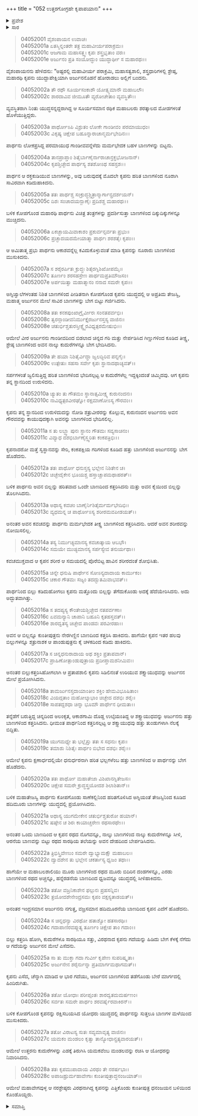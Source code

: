 +++
title = "052 ಉತ್ತರಗೋಗ್ರಹೇ ಕೃಪಾಪಯಾನಃ"
+++

<details><summary>ಪ್ರವೇಶ</summary>


।।   ಓಂ ಓಂ ನಮೋ ನಾರಾಯಣಾಯ।।   ಶ್ರೀ ವೇದವ್ಯಾಸಾಯ ನಮಃ ।।

ಶ್ರೀ ಕೃಷ್ಣದ್ವೈಪಾಯನ ವೇದವ್ಯಾಸ ವಿರಚಿತ  

**ಶ್ರೀ ಮಹಾಭಾರತ**

**ವಿರಾಟ ಪರ್ವ**

**ಗೋಹರಣ ಪರ್ವ**

**ಅಧ್ಯಾಯ 52**

</details>


<details><summary>ಸಾರ</summary>

ಅರ್ಜುನನು ಕೃಪನನ್ನು ತನ್ನ ಸ್ಥಾನದಿಂದ ಉರುಳಿಸಿದುದು (1-9). ವಿರಥನಾದ ಕೃಪನು ರಣದಿಂದ ವಿಮುಖನಾದನು (10-28).

</details>

> 04052001 ವೈಶಂಪಾಯನ ಉವಾಚ।   
04052001a ಏತಸ್ಮಿನ್ನಂತರೇ ತತ್ರ ಮಹಾವೀರ್ಯಪರಾಕ್ರಮಃ।  
04052001c ಆಜಗಾಮ ಮಹಾಸತ್ತ್ವಃ ಕೃಪಃ ಶಸ್ತ್ರಭೃತಾಂ ವರಃ।  
04052001e ಅರ್ಜುನಂ ಪ್ರತಿ ಸಂಯೋದ್ಧುಂ ಯುದ್ಧಾರ್ಥೀ ಸ ಮಹಾರಥಃ।।

ವೈಶಂಪಾಯನನು ಹೇಳಿದನು: “ಅಷ್ಟರಲ್ಲಿ ಮಹಾವೀರ್ಯ ಪರಾಕ್ರಮಿ, ಮಹಾಸತ್ವಶಾಲಿ, ಶಸ್ತ್ರಧಾರಿಗಳಲ್ಲಿ ಶ್ರೇಷ್ಠ, ಮಹಾರಥಿ ಕೃಪನು ಯುದ್ದಾಪೇಕ್ಷಿಯಾಗಿ ಅರ್ಜುನನೊಡನೆ ಹೋರಾಡಲು ಅಲ್ಲಿಗೆ ಬಂದನು.

> 04052002a ತೌ ರಥೌ ಸೂರ್ಯಸಂಕಾಶೌ ಯೋತ್ಸ್ಯಮಾನೌ ಮಹಾಬಲೌ।  
04052002c ಶಾರದಾವಿವ ಜೀಮೂತೌ ವ್ಯರೋಚೇತಾಂ ವ್ಯವಸ್ಥಿತೌ।।

ವ್ಯವಸ್ಥಿತರಾಗಿ ನಿಂತು ಯುದ್ಧಸನ್ನದ್ದರಾಗಿದ್ದ ಆ ಸೂರ್ಯಸಮಾನ ರಥಿಕ ಮಹಾಬಲರು ಶರತ್ಕಾಲದ ಮೋಡಗಳಂತೆ ಹೊಳೆಯುತ್ತಿದ್ದರು.

> 04052003a ಪಾರ್ಥೋಽಪಿ ವಿಶ್ರುತಂ ಲೋಕೇ ಗಾಂಡೀವಂ ಪರಮಾಯುಧಂ।   
04052003c ವಿಕೃಷ್ಯ ಚಿಕ್ಷೇಪ ಬಹೂನ್ನಾರಾಚಾನ್ಮರ್ಮಭೇದಿನಃ।।

ಪಾರ್ಥನು ಲೋಕಪ್ರಸಿದ್ದ ಪರಮಾಯುಧ ಗಾಂಡೀವವನ್ನೆಳೆದು ಮರ್ಮಭೇದಕ ಬಹಳ ಬಾಣಗಳನ್ನು ಬಿಟ್ಟನು.

> 04052004a ತಾನಪ್ರಾಪ್ತಾಂ ಶಿತೈರ್ಬಾಣೈರ್ನಾರಾಚಾನ್ರಕ್ತಭೋಜನಾನ್।  
04052004c ಕೃಪಶ್ಚಿಚ್ಛೇದ ಪಾರ್ಥಸ್ಯ ಶತಶೋಽಥ ಸಹಸ್ರಶಃ।।

ಪಾರ್ಥನ ಆ ರಕ್ತಕುಡಿಯುವ ಬಾಣಗಳನ್ನು, ಅವು ಬರುವುದಕ್ಕೆ ಮೊದಲೇ ಕೃಪನು ಹರಿತ ಬಾಣಗಳಿಂದ ನೂರಾಗಿ ಸಾವಿರವಾಗಿ ಕಡಿದುಹಾಕಿದನು.

> 04052005a ತತಃ ಪಾರ್ಥಶ್ಚ ಸಂಕ್ರುದ್ಧಶ್ಚಿತ್ರಾನ್ಮಾರ್ಗಾನ್ಪ್ರದರ್ಶಯನ್।  
04052005c ದಿಶಃ ಸಂಚಾದಯನ್ಬಾಣೈಃ ಪ್ರದಿಶಶ್ಚ ಮಹಾರಥಃ।।

ಬಳಿಕ ಕೋಪಗೊಂಡ ಮಹಾರಥಿ ಪಾರ್ಥನು ವಿಚಿತ್ರ ತಂತ್ರಗಳನ್ನು ಪ್ರದರ್ಶಿಸುತ್ತಾ ಬಾಣಗಳಿಂದ ದಿಕ್ಕುದಿಕ್ಕುಗಳನ್ನೂ ಮುಚ್ಚಿದನು.

> 04052006a ಏಕಚ್ಛಾಯಮಿವಾಕಾಶಂ ಪ್ರಕುರ್ವನ್ಸರ್ವತಃ ಪ್ರಭುಃ।   
04052006c ಪ್ರಚ್ಛಾದಯದಮೇಯಾತ್ಮಾ ಪಾರ್ಥಃ ಶರಶತೈಃ ಕೃಪಂ।।

ಆ ಅಮಿತಾತ್ಮ ಪ್ರಭು ಪಾರ್ಥನು ಆಕಾಶವನ್ನೆಲ್ಲ ಕವಿದುಕೊಳ್ಳುವಂತೆ ಮಾಡಿ ಕೃಪನನ್ನು ನೂರಾರು ಬಾಣಗಳಿಂದ ಮುಸುಕಿದನು.

> 04052007a ಸ ಶರೈರರ್ಪಿತಃ ಕ್ರುದ್ಧಃ ಶಿತೈರಗ್ನಿಶಿಖೋಪಮೈಃ।  
04052007c ತೂರ್ಣಂ ಶರಸಹಸ್ರೇಣ ಪಾರ್ಥಮಪ್ರತಿಮೌಜಸಂ।   
04052007e ಅರ್ಪಯಿತ್ವಾ ಮಹಾತ್ಮಾನಂ ನನಾದ ಸಮರೇ ಕೃಪಃ।।

ಅಗ್ನಿಜ್ವಾಲೆಗಳಂತಹ ನಿಶಿತ ಬಾಣಗಳಿಂದ ಪೀಡಿತನಾಗಿ ಕೋಪಗೊಂಡ ಕೃಪನು ಯುದ್ಧದಲ್ಲಿ ಆ ಅಪ್ರತಿಮ ತೇಜಸ್ವಿ, ಮಹಾತ್ಮ ಅರ್ಜುನನ ಮೇಲೆ ಸಾವಿರ ಬಾಣಗಳನ್ನು ಬೇಗ ಬಿಟ್ಟು ಗರ್ಜಿಸಿದನು.

> 04052008a ತತಃ ಕನಕಪುಂಖಾಗ್ರೈರ್ವೀರಃ ಸಂನತಪರ್ವಭಿಃ।  
04052008c ತ್ವರನ್ಗಾಂಡೀವನಿರ್ಮುಕ್ತೈರರ್ಜುನಸ್ತಸ್ಯ ವಾಜಿನಃ।  
04052008e ಚತುರ್ಭಿಶ್ಚತುರಸ್ತೀಕ್ಷ್ಣೈರವಿಧ್ಯತ್ಪರಮೇಷುಭಿಃ।।

ಆಮೇಲೆ ವೀರ ಅರ್ಜುನನು ಗಾಂಡೀವದಿಂದ ಬಿಡಲಾದ ಚಿನ್ನದ ಗರಿ ಮತ್ತು ನೇರ್ಪಡಿಸಿದ ಗಿಣ್ಣುಗಳಿಂದ ಕೂಡಿದ ತೀಕ್ಷ್ಣ, ಶ್ರೇಷ್ಠ ಬಾಣಗಳಿಂದ ಅವನ ನಾಲ್ಕು ಕುದುರೆಗಳನ್ನೂ ಬೇಗ ಭೇದಿಸಿದನು.

> 04052009a ತೇ ಹಯಾ ನಿಶಿತೈರ್ವಿದ್ಧಾ ಜ್ವಲದ್ಭಿರಿವ ಪನ್ನಗೈಃ।  
04052009c ಉತ್ಪೇತುಃ ಸಹಸಾ ಸರ್ವೇ ಕೃಪಃ ಸ್ಥಾನಾದಥಾಚ್ಯವತ್।।

ಸರ್ಪಗಳಂತೆ ಜ್ವಲಿಸುತ್ತಿದ್ದ ಹರಿತ ಬಾಣಗಳಿಂದ ಭೇದಿಸಲ್ಪಟ್ಟ ಆ ಕುದುರೆಗಳೆಲ್ಲ ಇದ್ದಕ್ಕಿಂದಂತೆ ಚಿಮ್ಮಿದವು. ಆಗ ಕೃಪನು ತನ್ನ ಸ್ಥಾನದಿಂದ ಉರುಳಿದನು.

> 04052010a ಚ್ಯುತಂ ತು ಗೌತಮಂ ಸ್ಥಾನಾತ್ಸಮೀಕ್ಷ್ಯ ಕುರುನಂದನಃ।  
04052010c ನಾವಿಧ್ಯತ್ಪರವೀರಘ್ನೋ ರಕ್ಷಮಾಣೋಽಸ್ಯ ಗೌರವಂ।।

ಕೃಪನು ತನ್ನ ಸ್ಥಾನದಿಂದ ಉರುಳಿದುದನ್ನು ನೋಡಿ ಶತ್ರುವೀರರನ್ನು ಕೊಲ್ಲುವ, ಕುರುನಂದನ ಅರ್ಜುನನು ಅವನ ಗೌರವವನ್ನು ಕಾಯುವುದಕ್ಕಾಗಿ ಅವನನ್ನು ಬಾಣಗಳಿಂದ ಭೇದಿಸಲಿಲ್ಲ.

> 04052011a ಸ ತು ಲಬ್ಧ್ವಾ ಪುನಃ ಸ್ಥಾನಂ ಗೌತಮಃ ಸವ್ಯಸಾಚಿನಂ।   
04052011c ವಿವ್ಯಾಧ ದಶಭಿರ್ಬಾಣೈಸ್ತ್ವರಿತಃ ಕಂಕಪತ್ರಿಭಿಃ।।

ಕೃಪನಾದರೋ ಮತ್ತೆ ಸ್ವಸ್ಥಾನವನ್ನು ಸೇರಿ, ಕಂಕಪಕ್ಷಿಯ ಗರಿಗಳಿಂದ ಕೂಡಿದ ಹತ್ತು ಬಾಣಗಳಿಂದ ಅರ್ಜುನನನ್ನು ಬೇಗ ಹೊಡೆದನು.

> 04052012a ತತಃ ಪಾರ್ಥೋ ಧನುಸ್ತಸ್ಯ ಭಲ್ಲೇನ ನಿಶಿತೇನ ಚ।  
04052012c ಚಿಚ್ಛೇದೈಕೇನ ಭೂಯಶ್ಚ ಹಸ್ತಾಚ್ಚಾಪಮಥಾಹರತ್।।

ಬಳಿಕ ಪಾರ್ಥನು ಅವನ ಬಿಲ್ಲನ್ನು ಹರಿತವಾದ ಒಂದೇ ಬಾಣದಿಂದ ಕತ್ತರಿಸಿದನು ಮತ್ತು ಅವನ ಕೈಯಿಂದ ಬಿಲ್ಲನ್ನು ತೊಲಗಿಸಿದನು.

> 04052013a ಅಥಾಸ್ಯ ಕವಚಂ ಬಾಣೈರ್ನಿಶಿತೈರ್ಮರ್ಮಭೇದಿಭಿಃ।  
04052013c ವ್ಯಧಮನ್ನ ಚ ಪಾರ್ಥೋಽಸ್ಯ ಶರೀರಮವಪೀಡಯತ್।।

ಅನಂತರ ಅವನ ಕವಚವನ್ನು ಪಾರ್ಥನು ಮರ್ಮಭೇದಕ ತೀಕ್ಷ್ಣ ಬಾಣಗಳಿಂದ ಕತ್ತರಿಸಿದನು. ಆದರೆ ಅವನ ಶರೀರವನ್ನು ನೋಯಿಸಲಿಲ್ಲ.

> 04052014a ತಸ್ಯ ನಿರ್ಮುಚ್ಯಮಾನಸ್ಯ ಕವಚಾತ್ಕಾಯ ಆಬಭೌ।  
04052014c ಸಮಯೇ ಮುಚ್ಯಮಾನಸ್ಯ ಸರ್ಪಸ್ಯೇವ ತನುರ್ಯಥಾ।।

ಕವಚಮುಕ್ತವಾದ ಆ ಕೃಪನ ಶರೀರ ಆ ಸಮಯದಲ್ಲಿ ಪೊರೆಬಿಟ್ಟ ಹಾವಿನ ಶರೀರದಂತೆ ಶೋಭಿಸಿತು.

> 04052015a ಚಿನ್ನೇ ಧನುಷಿ ಪಾರ್ಥೇನ ಸೋಽನ್ಯದಾದಾಯ ಕಾರ್ಮುಕಂ।  
04052015c ಚಕಾರ ಗೌತಮಃ ಸಜ್ಯಂ ತದದ್ಭುತಮಿವಾಭವತ್।।

ಪಾರ್ಥನಿಂದ ಬಿಲ್ಲು ಕಡಿದುಹೋಗಲು ಕೃಪನು ಮತ್ತೊಂದು ಬಿಲ್ಲನ್ನು ತೆಗೆದುಕೊಂಡು ಅದಕ್ಕೆ ಹೆದೆಯೇರಿಸಿದನು. ಅದು ಅದ್ಭುತವಾಗಿತ್ತು.

> 04052016a ಸ ತದಪ್ಯಸ್ಯ ಕೌಂತೇಯಶ್ಚಿಚ್ಛೇದ ನತಪರ್ವಣಾ।  
04052016c ಏವಮನ್ಯಾನಿ ಚಾಪಾನಿ ಬಹೂನಿ ಕೃತಹಸ್ತವತ್।।  
04052016e ಶಾರದ್ವತಸ್ಯ ಚಿಚ್ಛೇದ ಪಾಂಡವಃ ಪರವೀರಹಾ।।

ಅವನ ಆ ಬಿಲ್ಲನ್ನೂ ಕುಂತೀಪುತ್ರನು ನೇರಗಿಣ್ಣಿನ ಬಾಣದಿಂದ ಕತ್ತರಿಸಿ ಹಾಕಿದನು. ಹಾಗೆಯೇ ಕೃಪನ ಇತರ ಹಲವು ಬಿಲ್ಲುಗಳನ್ನೂ ಶತ್ರುನಾಶಕ ಆ ಪಾಂಡುಪುತ್ರನು ಕೈ ಚಳಕದಿಂದ ಕಡಿದು ಹಾಕಿದನು.

> 04052017a ಸ ಚಿನ್ನಧನುರಾದಾಯ ಅಥ ಶಕ್ತಿಂ ಪ್ರತಾಪವಾನ್।  
04052017c ಪ್ರಾಹಿಣೋತ್ಪಾಂಡುಪುತ್ರಾಯ ಪ್ರದೀಪ್ತಾಮಶನೀಮಿವ।।

ಅನಂತರ ಬಿಲ್ಲುಕತ್ತರಿಸಿಹೋಗಲಾಗಿ ಆ ಪ್ರತಾಪಶಾಲಿ ಕೃಪನು ಸಿಡಿಲಿನಂತೆ ಉರಿಯುವ ಶಕ್ತ್ಯಾಯುಧವನ್ನು ಅರ್ಜುನನ ಮೇಲೆ ಪ್ರಯೋಗಿಸಿದನು.

> 04052018a ತಾಮರ್ಜುನಸ್ತದಾಯಾಂತೀಂ ಶಕ್ತಿಂ ಹೇಮವಿಭೂಷಿತಾಂ।  
04052018c ವಿಯದ್ಗತಾಂ ಮಹೋಲ್ಕಾಭಾಂ ಚಿಚ್ಛೇದ ದಶಭಿಃ ಶರೈಃ।  
04052018e ಸಾಪತದ್ದಶಧಾ ಚಿನ್ನಾ ಭೂಮೌ ಪಾರ್ಥೇನ ಧೀಮತಾ।।

ತನ್ನೆಡೆಗೆ ಬರುತ್ತಿದ್ದ ಚಿನ್ನದಿಂದ ಅಲಂಕೃತ, ಆಕಾಶಗಾಮಿ ದೊಡ್ಡ ಉಲ್ಕೆಯಂತಿದ್ದ ಆ ಶಕ್ತ್ಯಾಯುಧವನ್ನು ಅರ್ಜುನನು ಹತ್ತು ಬಾಣಗಳಿಂದ ಕತ್ತರಿಸಿದನು. ಧೀಮಂತ ಪಾರ್ಥನಿಂದ ಕತ್ತರಿಸಲ್ಪಟ್ಟ ಆ ಶಕ್ತ್ಯಾಯುಧವು ಹತ್ತು ತುಂಡುಗಳಾಗಿ ನೆಲಕ್ಕೆ ಬಿದ್ದಿತು.

> 04052019a ಯುಗಮಧ್ಯೇ ತು ಭಲ್ಲೈಸ್ತು ತತಃ ಸ ಸಧನುಃ ಕೃಪಃ।  
04052019c ತಮಾಶು ನಿಶಿತೈಃ ಪಾರ್ಥಂ ಬಿಭೇದ ದಶಭಿಃ ಶರೈಃ।।

ಆಮೇಲೆ ಕೃಪನು ಕ್ಷಣಾರ್ಧದಲ್ಲಿಯೇ ಧನುರ್ಧರನಾಗಿ ಹರಿತ ಭಲ್ಲಗಳೆಂಬ ಹತ್ತು ಬಾಣಗಳಿಂದ ಆ ಪಾರ್ಥನನ್ನು ಬೇಗ ಹೊಡೆದನು.

> 04052020a ತತಃ ಪಾರ್ಥೋ ಮಹಾತೇಜಾ ವಿಶಿಖಾನಗ್ನಿತೇಜಸಃ।  
04052020c ಚಿಕ್ಷೇಪ ಸಮರೇ ಕ್ರುದ್ಧಸ್ತ್ರಯೋದಶ ಶಿಲಾಶಿತಾನ್।।

ಬಳಿಕ ಮಹಾತೇಜಸ್ವಿ ಪಾರ್ಥನು ಕೋಪಗೊಂಡು ಸಾಣೆಕಲ್ಲಿನಿಂದ ಹರಿತಗೊಳಿಸಿದ ಅಗ್ನಿಯಂತೆ ತೇಜಸ್ಸಿನಿಂದ ಕೂಡಿದ ಹದಿಮೂರು ಬಾಣಗಳನ್ನು ಯುದ್ಧದಲ್ಲಿ ಪ್ರಯೋಗಿಸಿದನು.

> 04052021a ಅಥಾಸ್ಯ ಯುಗಮೇಕೇನ ಚತುರ್ಭಿಶ್ಚತುರೋ ಹಯಾನ್।  
04052021c ಷಷ್ಠೇನ ಚ ಶಿರಃ ಕಾಯಾಚ್ಚರೇಣ ರಥಸಾರಥೇಃ।।

ಅನಂತರ ಒಂದು ಬಾಣದಿಂದ ಆ ಕೃಪನ ರಥದ ನೊಗವನ್ನೂ, ನಾಲ್ಕು ಬಾಣಗಳಿಂದ ನಾಲ್ಕು ಕುದುರೆಗಳನ್ನೂ ಸೀಳಿ, ಆರನೆಯ ಬಾಣವನ್ನು ಬಿಟ್ಟು ರಥದ ಸಾರಥಿಯ ತಲೆಯನ್ನು ಅವನ ದೇಹದಿಂದ ಬೇರ್ಪಡಿಸಿದನು.

> 04052022a ತ್ರಿಭಿಸ್ತ್ರಿವೇಣುಂ ಸಮರೇ ದ್ವಾಭ್ಯಾಮಕ್ಷೌ ಮಹಾಬಲಃ।   
04052022c ದ್ವಾದಶೇನ ತು ಭಲ್ಲೇನ ಚಕರ್ತಾಸ್ಯ ಧ್ವಜಂ ತಥಾ।।

ಹಾಗೆಯೇ ಆ ಮಹಾಬಲಶಾಲಿಯು ಮೂರು ಬಾಣಗಳಿಂದ ರಥದ ಮೂರು ಬಿದಿರಿನ ದಂಡಗಳನ್ನೂ, ಎರಡು ಬಾಣಗಳಿಂದ ರಥದ ಅಚ್ಚನ್ನೂ, ಹನ್ನೆರಡನೆಯ ಬಾಣದಿಂದ ಧ್ವಜವನ್ನೂ ಯುದ್ಧದಲ್ಲಿ ಸೀಳಿಹಾಕಿದನು.

> 04052023a ತತೋ ವಜ್ರನಿಕಾಶೇನ ಫಲ್ಗುನಃ ಪ್ರಹಸನ್ನಿವ।  
04052023c ತ್ರಯೋದಶೇನೇಂದ್ರಸಮಃ ಕೃಪಂ ವಕ್ಷಸ್ಯತಾಡಯತ್।।

ಅನಂತರ ಇಂದ್ರಸಮಾನ ಅರ್ಜುನನು ನಗುತ್ತ, ವಜ್ರಸಮಾನ ಹದಿಮೂರನೆಯ ಬಾಣದಿಂದ ಕೃಪನ ಎದೆಗೆ ಹೊಡೆದನು.

> 04052024a ಸ ಚಿನ್ನಧನ್ವಾ ವಿರಥೋ ಹತಾಶ್ವೋ ಹತಸಾರಥಿಃ।  
04052024c ಗದಾಪಾಣಿರವಪ್ಲುತ್ಯ ತೂರ್ಣಂ ಚಿಕ್ಷೇಪ ತಾಂ ಗದಾಂ।।

ಬಿಲ್ಲು ಕತ್ತರಿಸಿ ಹೋಗಿ, ಕುದುರೆಗಳೂ ಸಾರಥಿಯೂ ಸತ್ತು, ವಿರಥನಾದ ಕೃಪನು ಗದೆಯನ್ನು ಹಿಡಿದು ಬೇಗ ಕೆಳಕ್ಕೆ ನೆಗೆದು ಆ ಗದೆಯನ್ನು ಅರ್ಜುನನ ಮೇಲೆ ಎಸೆದನು.

> 04052025a ಸಾ ತು ಮುಕ್ತಾ ಗದಾ ಗುರ್ವೀ ಕೃಪೇಣ ಸುಪರಿಷ್ಕೃತಾ।   
04052025c ಅರ್ಜುನೇನ ಶರೈರ್ನುನ್ನಾ ಪ್ರತಿಮಾರ್ಗಮಥಾಗಮತ್।।

ಕೃಪನು ಎಸೆದ, ಚೆನ್ನಾಗಿ ಮಾಡಿದ ಆ ಭಾರ ಗದೆಯು, ಅರ್ಜುನನ ಬಾಣಗಳಿಂದ ತಡೆಗೊಂಡು ಬೇರೆ ಮಾರ್ಗದಲ್ಲಿ ಹಿಂದಿರುಗಿತು.

> 04052026a ತತೋ ಯೋಧಾಃ ಪರೀಪ್ಸಂತಃ ಶಾರದ್ವತಮಮರ್ಷಣಂ।  
04052026c ಸರ್ವತಃ ಸಮರೇ ಪಾರ್ಥಂ ಶರವರ್ಷೈರವಾಕಿರನ್।।

ಬಳಿಕ ಕೋಪಗೊಂಡ ಕೃಪನನ್ನು ರಕ್ಷಿಸಬಯಸಿದ ಯೋಧರು ಯುದ್ಧದಲ್ಲಿ ಪಾರ್ಥನನ್ನು ಸುತ್ತಲೂ ಬಾಣಗಳ ಮಳೆಯಿಂದ ಮುಸುಕಿದರು.

> 04052027a ತತೋ ವಿರಾಟಸ್ಯ ಸುತಃ ಸವ್ಯಮಾವೃತ್ಯ ವಾಜಿನಃ।  
04052027c ಯಮಕಂ ಮಂಡಲಂ ಕೃತ್ವಾ ತಾನ್ಯೋಧಾನ್ಪ್ರತ್ಯವಾರಯತ್।।

ಆಮೇಲೆ ಉತ್ತರನು ಕುದುರೆಗಳನ್ನು ಎಡಕ್ಕೆ ತಿರುಗಿಸಿ ಯಮಕವೆಂಬ ಮಂಡಲವನ್ನು ರಚಿಸಿ ಆ ಯೋಧರನ್ನು ನಿವಾರಿಸಿದನು.

> 04052028a ತತಃ ಕೃಪಮುಪಾದಾಯ ವಿರಥಂ ತೇ ನರರ್ಷಭಾಃ।  
04052028c ಅಪಾಜಹ್ರುರ್ಮಹಾವೇಗಾಃ ಕುಂತೀಪುತ್ರಾದ್ಧನಂಜಯಾತ್।।

ಆಮೇಲೆ ಮಹಾವೇಗವುಳ್ಳ ಆ ನರಶ್ರೇಷ್ಠರು ವಿರಥನಾಗಿದ್ದ ಕೃಪನನ್ನು ಎತ್ತಿಕೊಂಡು ಕುಂತೀಪುತ್ರ ಧನಂಜಯನ ಬಳಿಯಿಂದ ಕೊಂಡೊಯ್ದರು.


<details><summary>ಸಮಾಪ್ತಿ</summary>


ಇತಿ ಶ್ರೀ ಮಹಾಭಾರತೇ ವಿರಾಟ ಪರ್ವಣಿ ಗೋಹರಣ ಪರ್ವಣಿ ಉತ್ತರಗೋಗ್ರಹೇ ಕೃಪಾಪಯಾನೇ ದ್ವಿಪಂಚಾಶತ್ತಮೋಽಧ್ಯಾಯಃ।  
ಇದು ಶ್ರೀ ಮಹಾಭಾರತದಲ್ಲಿ ವಿರಾಟ ಪರ್ವದಲ್ಲಿ ಗೋಹರಣ ಪರ್ವದಲ್ಲಿ ಉತ್ತರಗೋಗ್ರಹದಲ್ಲಿ ಕೃಪಾಪಯಾನದಲ್ಲಿ ಐವತ್ತೆರಡನೆಯ ಅಧ್ಯಾಯವು.



</details>
